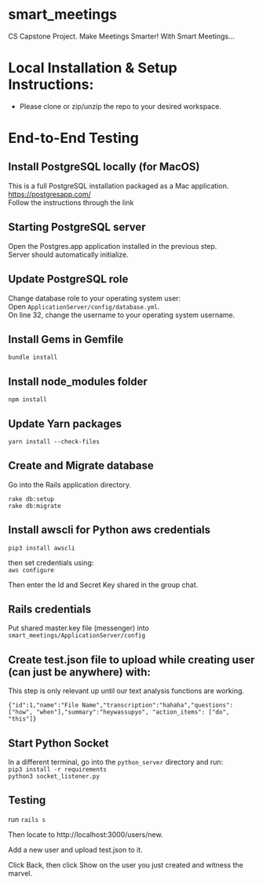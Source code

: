 # smart_meetings
CS Capstone Project. Make Meetings Smarter! With Smart Meetings...

# Local Installation & Setup Instructions:
- Please clone or zip/unzip the repo to your desired workspace.

# End-to-End Testing

## Install PostgreSQL locally (for MacOS)

This is a full PostgreSQL installation packaged as a Mac application.  
https://postgresapp.com/  
Follow the instructions through the link

## Starting PostgreSQL server

Open the Postgres.app application installed in the previous step.  
Server should automatically initialize.

## Update PostgreSQL role

Change database role to your operating system user:  
Open `ApplicationServer/config/database.yml`.  
On line 32, change the username to your operating system username.

## Install Gems in Gemfile

`bundle install`

## Install node_modules folder

`npm install`

## Update Yarn packages

`yarn install --check-files`

## Create and Migrate database

Go into the Rails application directory.  
```
rake db:setup
rake db:migrate
```

## Install awscli for Python aws credentials

`pip3 install awscli`

then set credentials using:  
`aws configure`

Then enter the Id and Secret Key shared in the group chat.

## Rails credentials

Put shared master.key file (messenger) into  
`smart_meetings/ApplicationServer/config`

## Create test.json file to upload while creating user (can just be anywhere) with:

This step is only relevant up until our text analysis functions are working.

`{"id":1,"name":"File Name","transcription":"hahaha","questions": ["how", "when"],"summary":"heywassupyo", "action_items": ["do", "this"]}`

## Start Python Socket

In a different terminal, go into the `python_server` directory and run:  
`pip3 install -r requirements`  
`python3 socket_listener.py`

## Testing

run `rails s`

Then locate to http://localhost:3000/users/new.

Add a new user and upload test.json to it.

Click Back, then click Show on the user you just created and witness the marvel.
